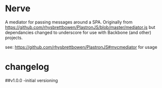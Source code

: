# Nerve #

A mediator for passing messages around a SPA. Originally from https://github.com/rhysbrettbowen/PlastronJS/blob/master/mediator.js but dependancies changed to underscore for use with Backbone (and other) projects.

see: https://github.com/rhysbrettbowen/PlastronJS#mvcmediator for usage

# changelog
##v1.0.0
-initial versioning